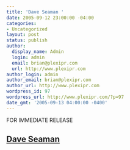 ```yaml
---
title: 'Dave Seaman '
date: 2005-09-12 23:00:00 -04:00
categories:
- Uncategorized
layout: post
status: publish
author:
  display_name: Admin
  login: admin
  email: brian@plexipr.com
  url: http://www.plexipr.com
author_login: admin
author_email: brian@plexipr.com
author_url: http://www.plexipr.com
wordpress_id: 97
wordpress_url: http://www.plexipr.com/?p=97
date_gmt: '2005-09-13 04:00:00 -0400'
---
```


<p>FOR IMMEDIATE RELEASE</p>
<h2><b><u>Dave Seaman </p>
